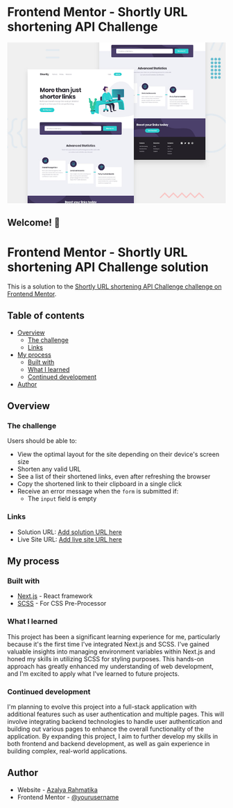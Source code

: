 # Frontend Mentor - Shortly URL shortening API Challenge

![Design preview for the Shortly URL shortening API coding challenge](./design/desktop-preview.jpg)

## Welcome! 👋

# Frontend Mentor - Shortly URL shortening API Challenge solution

This is a solution to the [Shortly URL shortening API Challenge challenge on Frontend Mentor](https://www.frontendmentor.io/challenges/url-shortening-api-landing-page-2ce3ob-G). 

## Table of contents

- [Overview](#overview)
  - [The challenge](#the-challenge)
  - [Links](#links)
- [My process](#my-process)
  - [Built with](#built-with)
  - [What I learned](#what-i-learned)
  - [Continued development](#continued-development)
- [Author](#author)

## Overview

### The challenge

Users should be able to:

- View the optimal layout for the site depending on their device's screen size
- Shorten any valid URL
- See a list of their shortened links, even after refreshing the browser
- Copy the shortened link to their clipboard in a single click
- Receive an error message when the `form` is submitted if:
  - The `input` field is empty

### Links

- Solution URL: [Add solution URL here](https://github.com/azalyarahmatika/clean-url-project)
- Live Site URL: [Add live site URL here](hhttps://clean-url-project.vercel.app/)

## My process

### Built with

- [Next.js](https://nextjs.org/) - React framework
- [SCSS](https://sass-lang.com/) - For CSS Pre-Processor


### What I learned

This project has been a significant learning experience for me, particularly because it's the first time I've integrated Next.js and SCSS. I've gained valuable insights into managing environment variables within Next.js and honed my skills in utilizing SCSS for styling purposes. This hands-on approach has greatly enhanced my understanding of web development, and I'm excited to apply what I've learned to future projects.

### Continued development

I'm planning to evolve this project into a full-stack application with additional features such as user authentication and multiple pages. This will involve integrating backend technologies to handle user authentication and building out various pages to enhance the overall functionality of the application. By expanding this project, I aim to further develop my skills in both frontend and backend development, as well as gain experience in building complex, real-world applications.

## Author

- Website - [Azalya Rahmatika](https://www.azalyarahmatika.com)
- Frontend Mentor - [@yourusername](https://www.frontendmentor.io/profile/azalyarahmatika)